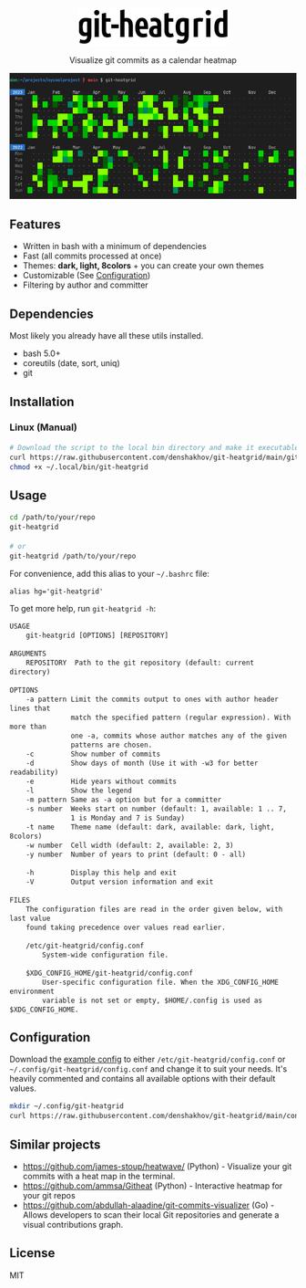 <p align="center">
    <img src="./images/logo.png"/>
</p>

<p align="center">
    Visualize git commits as a calendar heatmap
</p>

<p align="center">
    <img src="./images/screenshot.png"/>
</p>

## Features

- Written in bash with a minimum of dependencies
- Fast (all commits processed at once)
- Themes: **dark, light, 8colors** + you can create your own themes
- Customizable (See [Configuration](#configuration))
- Filtering by author and committer

## Dependencies

Most likely you already have all these utils installed.

- bash 5.0+
- coreutils (date, sort, uniq)
- git

## Installation

### Linux (Manual)

```bash
# Download the script to the local bin directory and make it executable
curl https://raw.githubusercontent.com/denshakhov/git-heatgrid/main/git-heatgrid -o ~/.local/bin/git-heatgrid
chmod +x ~/.local/bin/git-heatgrid
```

## Usage

```bash
cd /path/to/your/repo
git-heatgrid

# or
git-heatgrid /path/to/your/repo
```
For convenience, add this alias to your `~/.bashrc` file:

```
alias hg='git-heatgrid'
```

To get more help, run `git-heatgrid -h`:

```
USAGE
    git-heatgrid [OPTIONS] [REPOSITORY]

ARGUMENTS
    REPOSITORY  Path to the git repository (default: current directory)

OPTIONS
    -a pattern Limit the commits output to ones with author header lines that
               match the specified pattern (regular expression). With more than
               one -a, commits whose author matches any of the given
               patterns are chosen.
    -c         Show number of commits
    -d         Show days of month (Use it with -w3 for better readability)
    -e         Hide years without commits
    -l         Show the legend
    -m pattern Same as -a option but for a committer
    -s number  Weeks start on number (default: 1, available: 1 .. 7,
               1 is Monday and 7 is Sunday)
    -t name    Theme name (default: dark, available: dark, light, 8colors)
    -w number  Cell width (default: 2, available: 2, 3)
    -y number  Number of years to print (default: 0 - all)

    -h         Display this help and exit
    -V         Output version information and exit

FILES
    The configuration files are read in the order given below, with last value
    found taking precedence over values read earlier.

    /etc/git-heatgrid/config.conf
        System-wide configuration file.

    $XDG_CONFIG_HOME/git-heatgrid/config.conf
        User-specific configuration file. When the XDG_CONFIG_HOME environment
        variable is not set or empty, $HOME/.config is used as $XDG_CONFIG_HOME.
```

## Configuration

Download the [example config](https://github.com/denshakhov/git-heatgrid/blob/main/config.conf) to either `/etc/git-heatgrid/config.conf` or `~/.config/git-heatgrid/config.conf` and change it to suit your needs. It's heavily commented and contains all available options with their default values.

```bash
mkdir ~/.config/git-heatgrid
curl https://raw.githubusercontent.com/denshakhov/git-heatgrid/main/config.conf -o ~/.config/git-heatgrid/config.conf
```

## Similar projects

- https://github.com/james-stoup/heatwave/ (Python) - Visualize your git commits with a heat map in the terminal.
- https://github.com/ammsa/Githeat (Python) - Interactive heatmap for your git repos
- https://github.com/abdullah-alaadine/git-commits-visualizer (Go) - Allows developers to scan their local Git repositories and generate a visual contributions graph.

## License

MIT